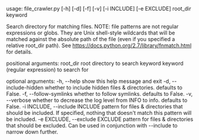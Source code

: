 usage: file_crawler.py [-h] [-d] [-f] [-v] [-i INCLUDE] [-e EXCLUDE]
                       root_dir keyword

Search directory for matching files. NOTE: file patterns are not regular
expressions or globs. They are Unix shell-style wildcards that will be matched
against the absolute path of the file (even if you specified a relative
root_dir path). See https://docs.python.org/2.7/library/fnmatch.html for
details.

positional arguments:
  root_dir              root directory to search
  keyword               keyword (regular expression) to search for

optional arguments:
  -h, --help            show this help message and exit
  -d, --include-hidden  whether to include hidden files & directories.
                        defaults to False.
  -f, --follow-symlinks
                        whether to follow symlinks. defaults to False.
  -v, --verbose         whether to decrease the log level from INFO to info.
                        defaults to False.
  -i INCLUDE, --include INCLUDE
                        pattern for files & directories that should be
                        included. If specified, nothing that doesn't match
                        this pattern will be included.
  -e EXCLUDE, --exclude EXCLUDE
                        pattern for files & directories that should be
                        excluded. Can be used in conjunction with --include to
                        narrow down further.

